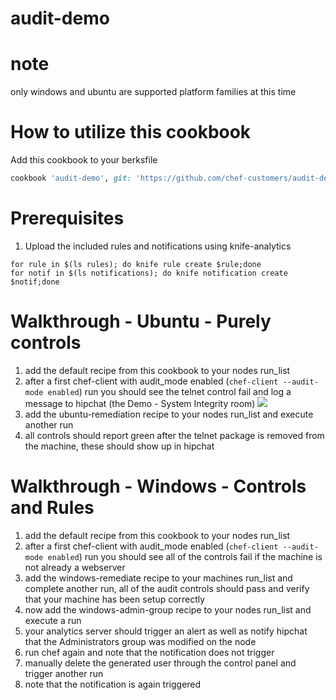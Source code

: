 # audit-demo

# note
only windows and ubuntu are supported platform families at this time

# How to utilize this cookbook
Add this cookbook to your berksfile
```ruby
cookbook 'audit-demo', git: 'https://github.com/chef-customers/audit-demo'
```

# Prerequisites
1. Upload the included rules and notifications using knife-analytics
```
for rule in $(ls rules); do knife rule create $rule;done
for notif in $(ls notifications); do knife notification create $notif;done
```

# Walkthrough - Ubuntu - Purely controls
1. add the default recipe from this cookbook to your nodes run_list
2. after a first chef-client with audit_mode enabled (`chef-client --audit-mode enabled`) run you should see the telnet control fail and log a message to hipchat (the Demo - System Integrity room)
![](https://s3.amazonaws.com/uploads.hipchat.com/7557/932165/yRnUmetnGCTVcni/upload.png)
3. add the ubuntu-remediation recipe to your nodes run_list and execute another run
4. all controls should report green after the telnet package is removed from the machine, these should show up in hipchat

# Walkthrough - Windows - Controls and Rules
1. add the default recipe from this cookbook to your nodes run_list
2. after a first chef-client with audit_mode enabled (`chef-client --audit-mode enabled`) run you should see all of the controls fail if the machine is not already a webserver
3. add the windows-remediate recipe to your machines run_list and complete another run, all of the audit controls should pass and verify that your machine has been setup correctly
4. now add the windows-admin-group recipe to your nodes run_list and execute a run
5. your analytics server should trigger an alert as well as notify hipchat that the Administrators group was modified on the node
6. run chef again and note that the notification does not trigger
7. manually delete the generated user through the control panel and trigger another run
8. note that the notification is again triggered

